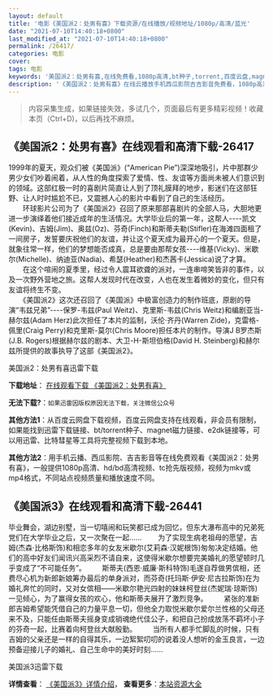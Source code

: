 ```yaml
---
layout: default
title: '电影《美国派2：处男有喜》下载资源/在线播放/视频地址/1080p/高清/蓝光'
date: "2021-07-10T14:40:18+0800"
last_modified_at: "2021-07-10T14:40:18+0800"
permalink: /26417/
categories: 电影
cover:
tags: 电影
keywords: '美国派2：处男有喜,在线免费看,1080p高清,bt种子,torrent,百度云盘,magnet,磁力链,迅雷下载资源'
description: '《美国派2：处男有喜》在线云播放手机西瓜影院吉吉影音免费看，1080p高清bd/hd未删减完整版和tc抢先枪版，mkv/mp4格式，附带bt/torrent种子、magnet/磁力链、百度云盘、网盘资源迅雷下载链接'
---
```


>内容采集生成，如果链接失效，多试几个，页面最后有更多精彩视频！收藏本页（Ctrl+D)，以后再找不麻烦。


## 《美国派2：处男有喜》在线观看和高清下载-26417

1999年的夏天，观众们被《美国派》(“American Pie”)深深地吸引，片中那群少男少女们吵着闹着，从人性的角度探索了爱情、性、友谊等方面尚未被人们意识到的领域。这部红极一时的喜剧片简直让人到了顶礼膜拜的地步，影迷们在这部狂野、让人时时尴尬不已，又震撼人心的影片中看到了自己的生活经历。<br />　　环球影片公司为了《美国派2》召回了原来那部喜剧片的全部人马，大胆地更进一步演绎着他们接近成年的生活情况。大学毕业后的第一年，这帮人----凯文(Kevin)、吉姆(Jim)、奥兹(Oz)、芬奇(Finch)和斯蒂夫勒(Stifler)在海滩四面租了一间房子，发誓要庆祝他们的友谊，并让这个夏天成为最开心的一个夏天。但是，就象往常一样，他们的梦想能否成真，总是要由那帮女孩----维基(Vicky)、米歇尔(Michelle)、纳迪亚(Nadia)、希瑟(Heather)和杰茜卡(Jessica)说了才算。<br />　　在这个喧闹的夏季里，经过令人震耳欲聋的派对，一连串啼笑皆非的事件，以及一次野外营地之旅。这帮人发现时代在改变，人也在发生着微妙的变化，但只有友谊将终生不变。<br />　　《美国派2》这次还召回了《美国派》中极富创造力的制作班底，原剧的导演&ldquo;韦兹兄弟”----保罗-韦兹(Paul Weitz)、克里斯-韦兹(Chris Weitz)和编剧亚当-赫尔兹(Adam Herz)此次担任了本片的监制，沃伦&middot;齐丹(Warren Zide)，克雷格-佩里(Craig Perry)和克里斯-莫尔(Chris Moore)担任本片的制作。导演J B罗杰斯(J.B. Rogers)根据赫尔兹的剧本、大卫-H-斯坦伯格(David H. Steinberg)和赫尔兹所提供的故事执导了这部《美国派2》。


美国派2：处男有喜迅雷下载

**下载地址**： [在线观看下载 《美国派2：处男有喜》](https://www.993dy.com//vod-detail-id-21771.html) 


**无法下载?**：`如果迅雷因版权原因无法下载，关注微信公众号 `

**其他方法1**：从百度云网盘下载视频，百度云网盘支持在线观看，非会员有限制，如果能找到迅雷下载链接、bt/torrent种子、magnet磁力链接、e2dk链接等，可以用迅雷、比特彗星等工具将完整视频下载到本地。

**其他方法2**：用手机云播、西瓜影院、吉吉影音等在线免费观看《美国派2：处男有喜》，一般提供1080p高清、hd/bd高清视频、tc抢先版视频，视频为mkv或mp4格式，不同站点视频质量和播放速度不同。


## 《美国派3》在线观看和高清下载-26441

毕业舞会，湖边别墅，当一切嘻闹和玩笑都已成为回忆，但东大瀑布高中的兄弟死党们在大学毕业之后，又一次聚在一起&hellip;… 　　为了实现生病老祖母的愿望，吉姆(杰森·比格斯饰)和相恋多年的女友米歇尔(艾莉森&middot;汉妮根饰)匆匆决定结婚。他们的高中好友们闻讯兴高采烈不请自来，这使得米歇尔想要完美婚礼的愿望顿时几乎变成了“不可能任务&rdquo;。 　　斯蒂夫(西恩·威廉·斯科特饰)毛遂自荐做男傧相，还费尽心机为新郎新娘筹办最后的单身派对，而芬奇(托玛斯&middot;伊安·尼古拉斯饰)在为婚礼奔忙的同时，又对女傧相&mdash;—米歇尔艳光四射的妹妹柯登丝(杰妮瑞&middot;琼斯饰)一见倾心，为了赢得女孩的欢心，他和斯蒂夫展开了激烈竞争。 　　紧张的准新郎吉姆希望能凭借自己的力量平息一切，但他全力取悦米歇尔爱尔兰性格的父母还来不及，只能任由斯蒂夫摇身变成销魂绝代佳公子，和把自己扮成放荡不羁坏小子的芬奇一起，比赛着向柯登丝大献殷勤。 　　当所有人都手忙脚乱的时候，只有吉姆的父亲还是一样的自得其乐，一边絮絮叨叨的说着没人想听的金玉良言，一边预备迎接儿子的婚礼、自己生命中的美好时刻&hellip;…


美国派3迅雷下载

**详情查看**： [《美国派3》详情介绍](/movie/26441/)， **查看更多**：[本站资源大全](/movie/t/all/)

